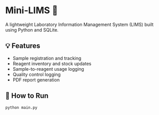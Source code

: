 # Mini-LIMS 🧪
A lightweight Laboratory Information Management System (LIMS) built using Python and SQLite.

## 💡 Features
- Sample registration and tracking
- Reagent inventory and stock updates
- Sample-to-reagent usage logging
- Quality control logging
- PDF report generation

## 🚀 How to Run
```bash
python main.py

